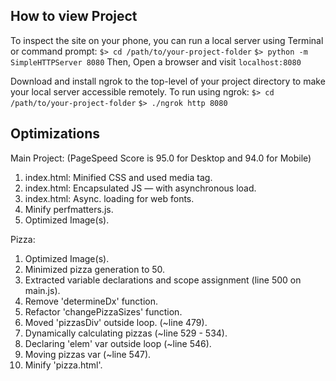 ## How to view Project
To inspect the site on your phone, you can run a local server using Terminal or command prompt:
`$> cd /path/to/your-project-folder`
`$> python -m SimpleHTTPServer 8080`
Then, Open a browser and visit `localhost:8080`

Download and install ngrok to the top-level of your project directory to make your local server accessible remotely.
To run using ngrok:
`$> cd /path/to/your-project-folder`
`$> ./ngrok http 8080`

## Optimizations

Main Project: (PageSpeed Score is 95.0 for Desktop and 94.0 for Mobile)
1. index.html: Minified CSS and used media tag.
2. index.html: Encapsulated JS — with asynchronous load.
3. index.html: Async. loading for web fonts.
4. Minify perfmatters.js.
5. Optimized Image(s).

Pizza:
1. Optimized Image(s).
2. Minimized pizza generation to 50.
3. Extracted variable declarations and scope assignment (line 500 on main.js).
4. Remove 'determineDx' function.
5. Refactor 'changePizzaSizes' function.
6. Moved 'pizzasDiv' outside loop. (~line 479).
7. Dynamically calculating pizzas (~line 529 - 534).
8. Declaring 'elem' var outside loop (~line 546).
9. Moving pizzas var (~line 547).
10. Minify 'pizza.html'.
